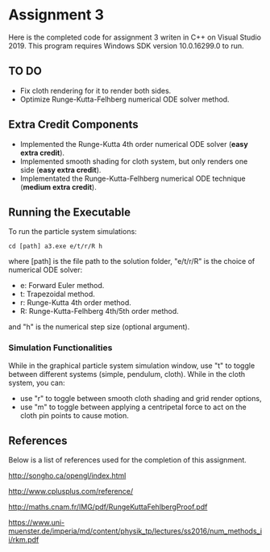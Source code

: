# Assignment 3

Here is the completed code for assignment 3 writen in C++ on Visual Studio 2019. 
This program requires Windows SDK version 10.0.16299.0 to run. 

## TO DO

* Fix cloth rendering for it to render both sides.
* Optimize Runge-Kutta-Felhberg numerical ODE solver method.

## Extra Credit Components

* Implemented the Runge-Kutta 4th order numerical ODE solver (**easy extra credit**). 
* Implemented smooth shading for cloth system, but only renders one side (**easy extra credit**).
* Implementated the Runge-Kutta-Felhberg numerical ODE technique (**medium extra credit**). 

## Running the Executable

To run the particle system simulations:
```
cd [path] a3.exe e/t/r/R h
```

where [path] is the file path to the solution folder, "e/t/r/R" is the choice of numerical ODE solver:

* e: Forward Euler method.
* t: Trapezoidal method.
* r: Runge-Kutta 4th order method.
* R: Runge-Kutta-Felhberg 4th/5th order method.

and "h" is the numerical step size (optional argument).

### Simulation Functionalities

While in the graphical particle system simulation window, use "t" to toggle between different systems (simple, pendulum, cloth). 
While in the cloth system, you can:
* use "r" to toggle between smooth cloth shading and grid render options,  
* use "m" to toggle between applying a centripetal force to act on the cloth pin points to cause motion.

## References

Below is a list of references used for the completion of this assignment. 

http://songho.ca/opengl/index.html

http://www.cplusplus.com/reference/

http://maths.cnam.fr/IMG/pdf/RungeKuttaFehlbergProof.pdf

https://www.uni-muenster.de/imperia/md/content/physik_tp/lectures/ss2016/num_methods_ii/rkm.pdf




